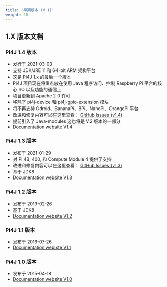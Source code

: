 ```yaml
---
title: '早期版本 (V.1)'
weight: 20
---
```


## 1.X 版本文档

### Pi4J 1.4 版本

* 发行于 2021-03-03
* 支持 JDK/JRE 11 和 64-bit ARM 架构平台
* 这是 Pi4J 1.x 的最后一个版本
* Pi4J 项目现在将重点放在使用 Java 程序访问、控制 Raspberry Pi 平台的核心 I/O 以及功能的通信上
* 项目更新到 Apache 2.0 许可
* 移除了 pi4j-device 和 pi4j-gpio-extension 模块
* 将不再支持 Odroid、BananaPi、BPi、NanoPi、OrangePi 平台
* 改进和修复内容可以在这里查看： [GitHub Issues (v1.4)](https://github.com/Pi4J/pi4j/milestone/9?closed=1)
* 提前引入了 Java-modules 这也将是 V.2 版本的一部分
* [Documentation website V1.4](/1.4/index.html)

### Pi4J 1.3 版本

* 发布于 2021-01-29
* 对 Pi 4B, 400, 和 Compute Module 4 提供了支持
* 改进和修复内容可以在这里查看： [GitHub Issues (v1.3)](https://github.com/Pi4J/pi4j/milestone/10?closed=1)
* 基于 JDK8
* [Documentation website V1.3](/1.3/index.html)

### Pi4J 1.2 版本

* 发布于 2019-02-26
* 基于 JDK8
* [Documentation website V1.2](/1.2/index.html)

### Pi4J 1.1 版本

* 发布于 2016-07-26
* [Documentation webiste V1.1](/1.1/index.html)

### Pi4J 1.0 版本

* 发布于 2015-04-18
* [Documentation website V1.0](/1.0/index.html)